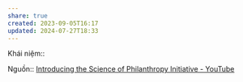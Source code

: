 ```yaml
---
share: true
created: 2023-09-05T16:17
updated: 2024-07-27T18:33
---
```

Khái niệm:: 

Nguồn:: [Introducing the Science of Philanthropy Initiative - YouTube](https://www.youtube.com/watch?v=LpFJffiVPVI)

